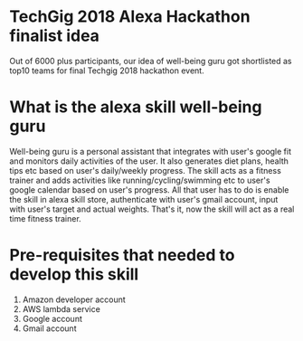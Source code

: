 # TechGig 2018 Alexa Hackathon finalist idea
Out of 6000 plus participants, our idea of well-being guru got shortlisted as top10 teams for final Techgig 2018 hackathon event.

# What is the alexa skill well-being guru
Well-being guru is a personal assistant that integrates with user's google fit and monitors daily activities of the user. It also generates diet plans, health tips etc based on user's daily/weekly progress.
The skill acts as a fitness trainer and adds activities like running/cycling/swimming etc to user's google calendar based on user's progress.
All that user has to do is enable the skill in alexa skill store, authenticate with user's gmail account, input with user's target and actual weights. That's it, now the skill will act as a real time fitness trainer.

# Pre-requisites that needed to develop this skill
1. Amazon developer account
2. AWS lambda service
3. Google account
4. Gmail account
